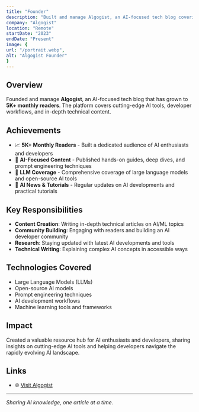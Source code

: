 ```yaml
---
title: "Founder"
description: "Built and manage Algogist, an AI-focused tech blog covering LLMs, open-source models, AI news, and tutorials with 5K+ monthly readers"
company: "Algogist"
location: "Remote"
startDate: "2023"
endDate: "Present"
image: {
url: "/portrait.webp",
alt: "Algogist Founder"
}
---
```


## Overview

Founded and manage **Algogist**, an AI-focused tech blog that has grown to **5K+ monthly readers**. The platform covers cutting-edge AI tools, developer workflows, and in-depth technical content.

## Achievements

- 📈 **5K+ Monthly Readers** - Built a dedicated audience of AI enthusiasts and developers
- 📝 **AI-Focused Content** - Published hands-on guides, deep dives, and prompt engineering techniques
- 🤖 **LLM Coverage** - Comprehensive coverage of large language models and open-source AI tools
- 📰 **AI News & Tutorials** - Regular updates on AI developments and practical tutorials

## Key Responsibilities

- **Content Creation**: Writing in-depth technical articles on AI/ML topics
- **Community Building**: Engaging with readers and building an AI developer community
- **Research**: Staying updated with latest AI developments and tools
- **Technical Writing**: Explaining complex AI concepts in accessible ways

## Technologies Covered

- Large Language Models (LLMs)
- Open-source AI models
- Prompt engineering techniques
- AI development workflows
- Machine learning tools and frameworks

## Impact

Created a valuable resource hub for AI enthusiasts and developers, sharing insights on cutting-edge AI tools and helping developers navigate the rapidly evolving AI landscape.

## Links

- 🌐 [Visit Algogist](https://algogist.com)

---

_Sharing AI knowledge, one article at a time._
